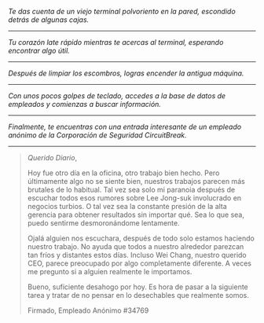 _Te das cuenta de un viejo terminal polvoriento en la pared, escondido detrás de algunas cajas._

---

_Tu corazón late rápido mientras te acercas al terminal, esperando encontrar algo útil._

---

_Después de limpiar los escombros, logras encender la antigua máquina._

---

_Con unos pocos golpes de teclado, accedes a la base de datos de empleados y comienzas a buscar información._

---

_Finalmente, te encuentras con una entrada interesante de un empleado anónimo de la Corporación de Seguridad CircuitBreak._

---

> _Querido Diario_,
>
> Hoy fue otro día en la oficina, otro trabajo bien hecho. Pero últimamente algo no se siente bien, nuestros trabajos parecen más brutales de lo habitual. Tal vez sea solo mi paranoia después de escuchar todos esos rumores sobre Lee Jong-suk involucrado en negocios turbios. O tal vez sea la constante presión de la alta gerencia para obtener resultados sin importar qué. Sea lo que sea, puedo sentirme desmoronándome lentamente.
>
> Ojalá alguien nos escuchara, después de todo solo estamos haciendo nuestro trabajo. No ayuda que todos a nuestro alrededor parezcan tan fríos y distantes estos días. Incluso Wei Chang, nuestro querido CEO, parece preocupado por algo completamente diferente. A veces me pregunto si a alguien realmente le importamos.
>
> Bueno, suficiente desahogo por hoy. Es hora de pasar a la siguiente tarea y tratar de no pensar en lo desechables que realmente somos.
>
> Firmado, Empleado Anónimo #34769
